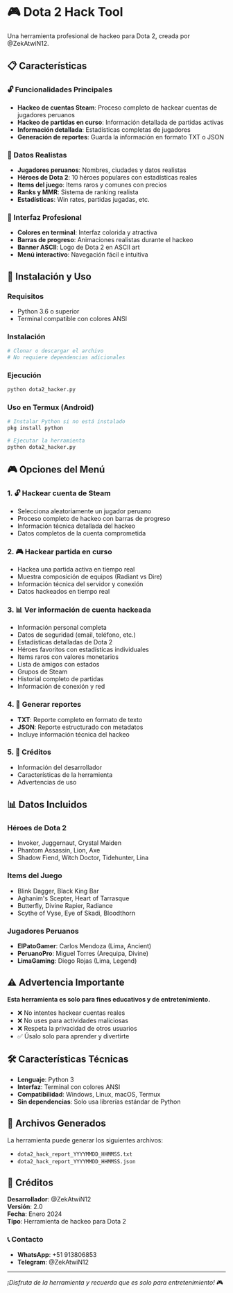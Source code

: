# 🎮 Dota 2 Hack Tool

Una herramienta profesional de hackeo para Dota 2, creada por @ZekAtwiN12.

## 📋 Características

### 🔓 Funcionalidades Principales
- **Hackeo de cuentas Steam**: Proceso completo de hackear cuentas de jugadores peruanos
- **Hackeo de partidas en curso**: Información detallada de partidas activas
- **Información detallada**: Estadísticas completas de jugadores
- **Generación de reportes**: Guarda la información en formato TXT o JSON

### 🎯 Datos Realistas
- **Jugadores peruanos**: Nombres, ciudades y datos realistas
- **Héroes de Dota 2**: 10 héroes populares con estadísticas reales
- **Items del juego**: Items raros y comunes con precios
- **Ranks y MMR**: Sistema de ranking realista
- **Estadísticas**: Win rates, partidas jugadas, etc.

### 🎨 Interfaz Profesional
- **Colores en terminal**: Interfaz colorida y atractiva
- **Barras de progreso**: Animaciones realistas durante el hackeo
- **Banner ASCII**: Logo de Dota 2 en ASCII art
- **Menú interactivo**: Navegación fácil e intuitiva

## 🚀 Instalación y Uso

### Requisitos
- Python 3.6 o superior
- Terminal compatible con colores ANSI

### Instalación
```bash
# Clonar o descargar el archivo
# No requiere dependencias adicionales
```

### Ejecución
```bash
python dota2_hacker.py
```

### Uso en Termux (Android)
```bash
# Instalar Python si no está instalado
pkg install python

# Ejecutar la herramienta
python dota2_hacker.py
```

## 🎮 Opciones del Menú

### 1. 🔓 Hackear cuenta de Steam
- Selecciona aleatoriamente un jugador peruano
- Proceso completo de hackeo con barras de progreso
- Información técnica detallada del hackeo
- Datos completos de la cuenta comprometida

### 2. 🎮 Hackear partida en curso
- Hackea una partida activa en tiempo real
- Muestra composición de equipos (Radiant vs Dire)
- Información técnica del servidor y conexión
- Datos hackeados en tiempo real

### 3. 📊 Ver información de cuenta hackeada
- Información personal completa
- Datos de seguridad (email, teléfono, etc.)
- Estadísticas detalladas de Dota 2
- Héroes favoritos con estadísticas individuales
- Items raros con valores monetarios
- Lista de amigos con estados
- Grupos de Steam
- Historial completo de partidas
- Información de conexión y red

### 4. 📄 Generar reportes
- **TXT**: Reporte completo en formato de texto
- **JSON**: Reporte estructurado con metadatos
- Incluye información técnica del hackeo

### 5. 🎯 Créditos
- Información del desarrollador
- Características de la herramienta
- Advertencias de uso

## 📊 Datos Incluidos

### Héroes de Dota 2
- Invoker, Juggernaut, Crystal Maiden
- Phantom Assassin, Lion, Axe
- Shadow Fiend, Witch Doctor, Tidehunter, Lina

### Items del Juego
- Blink Dagger, Black King Bar
- Aghanim's Scepter, Heart of Tarrasque
- Butterfly, Divine Rapier, Radiance
- Scythe of Vyse, Eye of Skadi, Bloodthorn

### Jugadores Peruanos
- **ElPatoGamer**: Carlos Mendoza (Lima, Ancient)
- **PeruanoPro**: Miguel Torres (Arequipa, Divine)
- **LimaGaming**: Diego Rojas (Lima, Legend)

## ⚠️ Advertencia Importante

**Esta herramienta es solo para fines educativos y de entretenimiento.**

- ❌ No intentes hackear cuentas reales
- ❌ No uses para actividades maliciosas
- ❌ Respeta la privacidad de otros usuarios
- ✅ Úsalo solo para aprender y divertirte

## 🛠️ Características Técnicas

- **Lenguaje**: Python 3
- **Interfaz**: Terminal con colores ANSI
- **Compatibilidad**: Windows, Linux, macOS, Termux
- **Sin dependencias**: Solo usa librerías estándar de Python

## 📝 Archivos Generados

La herramienta puede generar los siguientes archivos:
- `dota2_hack_report_YYYYMMDD_HHMMSS.txt`
- `dota2_hack_report_YYYYMMDD_HHMMSS.json`

## 🎯 Créditos

**Desarrollador**: @ZekAtwiN12  
**Versión**: 2.0  
**Fecha**: Enero 2024  
**Tipo**: Herramienta de hackeo para Dota 2

### 📞 Contacto
- **WhatsApp**: +51 913806853
- **Telegram**: @ZekAtwiN12

---

*¡Disfruta de la herramienta y recuerda que es solo para entretenimiento!* 🎮 